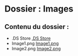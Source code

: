 # Dossier : Images
 
 ## Contenu du dossier : 
- .DS Store [.DS Store](./.DS_Store)
- Image1.png [Image1.png](./Image1.png)
- Image2.png [Image2.png](./Image2.png)
